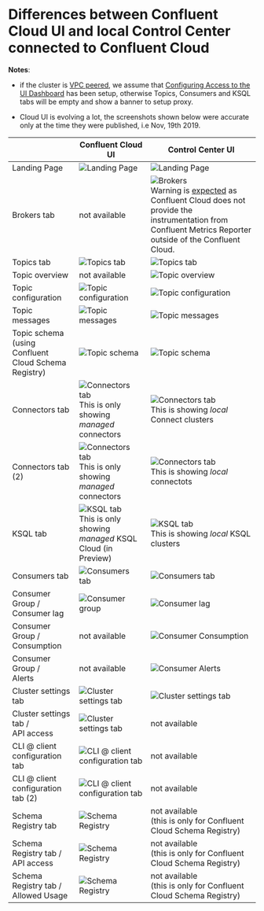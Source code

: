 # Differences between Confluent Cloud UI and local Control Center connected to Confluent Cloud

**Notes**:

* if the cluster is [VPC peered](https://docs.confluent.io/current/cloud/vpc.html), we assume that [Configuring Access to the UI Dashboard](https://docs.confluent.io/current/cloud/vpc.html#configuring-access-to-the-ui-dashboard) has been setup, otherwise Topics, Consumers and KSQL tabs will be empty and show a banner to setup proxy.

* Cloud UI is evolving a lot, the screenshots shown below were accurate only at the time they were published, i.e Nov, 19th 2019.


|   |  Confluent Cloud UI | Control Center UI |
|---|---|---|
|Landing Page| ![Landing Page](../images/1.jpg)  | ![Landing Page](../images/2.jpg)  |
|Brokers tab| not available  | ![Brokers](../images/3.jpg) <br> Warning is [expected](https://docs.confluent.io/current/cloud/connect/c3-cloud-config.html#limitations) as Confluent Cloud does not provide the instrumentation from Confluent Metrics Reporter outside of the Confluent Cloud. |
|Topics tab| ![Topics tab](../images/4.jpg)  | ![Topics tab](../images/5.jpg)  |
|Topic overview| not available | ![Topic overview](../images/12.jpg)  |
|Topic configuration| ![Topic configuration](../images/6.jpg)  | ![Topic configuration](../images/7.jpg)  |
|Topic messages| ![Topic messages](../images/8.jpg)  | ![Topic messages](../images/9.jpg)  |
|Topic schema <br>(using Confluent Cloud Schema Registry)| ![Topic schema](../images/10.jpg)  | ![Topic schema](../images/11.jpg)  |
|Connectors tab| ![Connectors tab](../images/13.jpg) <br> This is only showing _managed_ connectors | ![Connectors tab](../images/14.jpg) <br> This is showing _local_ Connect clusters |
|Connectors tab (2)| ![Connectors tab](../images/15.jpg) <br> This is only showing _managed_ connectors | ![Connectors tab](../images/16.jpg) <br> This is showing _local_ connectots |
|KSQL tab| ![KSQL tab](../images/17.jpg) <br> This is only showing _managed_ KSQL Cloud (in Preview) | ![KSQL tab](../images/18.jpg) <br> This is showing _local_ KSQL clusters |
|Consumers tab| ![Consumers tab](../images/19.jpg)  | ![Consumers tab](../images/20.jpg)  |
|Consumer Group /<br> Consumer lag| ![Consumer group](../images/21.jpg)  | ![Consumer lag](../images/22.jpg)  |
|Consumer Group /<br> Consumption| not available  | ![Consumer Consumption](../images/23.jpg)  |
|Consumer Group /<br> Alerts| not available  | ![Consumer Alerts](../images/24.jpg)  |
|Cluster settings tab| ![Cluster settings tab](../images/25.jpg)  | ![Cluster settings tab](../images/26.jpg)  |
|Cluster settings tab /<br> API access| ![Cluster settings tab](../images/29.jpg)  | not available |
|CLI @ client configuration tab| ![CLI @ client configuration tab](../images/27.jpg)  | not available  |
|CLI @ client configuration tab (2)| ![CLI @ client configuration tab](../images/27.jpg)  | not available  |
|Schema Registry tab| ![Schema Registry](../images/30.jpg)  | not available <br>(this is only for Confluent Cloud Schema Registry) |
|Schema Registry tab /<br> API access| ![Schema Registry](../images/31.jpg)  | not available <br>(this is only for Confluent Cloud Schema Registry)  |
|Schema Registry tab /<br> Allowed Usage| ![Schema Registry](../images/32.jpg)  | not available <br>(this is only for Confluent Cloud Schema Registry)  |